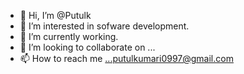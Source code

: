 - 👋 Hi, I’m @Putulk
- 👀 I’m interested in sofware development. 
- 🌱 I’m currently working. 
- 💞️ I’m looking to collaborate on ...
- 📫 How to reach me ...putulkumari0997@gmail.com

<!---
Putulk/Putulk is a ✨ special ✨ repository because its `README.md` (this file) appears on your GitHub profile.
You can click the Preview link to take a look at your changes.
--->

